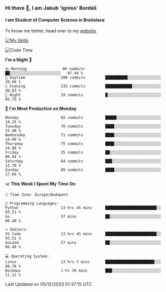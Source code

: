 ### Hi there 👋, I am Jakub 'igniss' Bordáš

#### I am Student of Computer Science in Bratislava
To know me better, head over to my [website](https://bordas.sk).

[![My Skills](https://skillicons.dev/icons?i=js,html,css,figma,svelte,java,kotlin,python,postgresql,typescript,nest,nodejs)](https://bordas.sk)


<!--START_SECTION:waka-->
![Code Time](http://img.shields.io/badge/Code%20Time-1%2C300%20hrs%2023%20mins-blue)

**I'm a Night 🦉** 

```text
🌞 Morning                40 commits          ██░░░░░░░░░░░░░░░░░░░░░░░   07.94 % 
🌆 Daytime                200 commits         ██████████░░░░░░░░░░░░░░░   39.68 % 
🌃 Evening                235 commits         ████████████░░░░░░░░░░░░░   46.63 % 
🌙 Night                  29 commits          █░░░░░░░░░░░░░░░░░░░░░░░░   05.75 % 
```
📅 **I'm Most Productive on Monday** 

```text
Monday                   92 commits          █████░░░░░░░░░░░░░░░░░░░░   18.25 % 
Tuesday                  78 commits          ████░░░░░░░░░░░░░░░░░░░░░   15.48 % 
Wednesday                71 commits          ████░░░░░░░░░░░░░░░░░░░░░   14.09 % 
Thursday                 75 commits          ████░░░░░░░░░░░░░░░░░░░░░   14.88 % 
Friday                   35 commits          ██░░░░░░░░░░░░░░░░░░░░░░░   06.94 % 
Saturday                 64 commits          ███░░░░░░░░░░░░░░░░░░░░░░   12.70 % 
Sunday                   89 commits          ████░░░░░░░░░░░░░░░░░░░░░   17.66 % 
```


📊 **This Week I Spent My Time On** 

```text
🕑︎ Time Zone: Europe/Budapest

💬 Programming Languages: 
Python                   13 hrs 45 mins      ███████████████████████░░   93.51 % 
Go                       57 mins             ██░░░░░░░░░░░░░░░░░░░░░░░   06.49 % 

🔥 Editors: 
VS Code                  13 hrs 45 mins      ███████████████████████░░   93.51 % 
GoLand                   57 mins             ██░░░░░░░░░░░░░░░░░░░░░░░   06.49 % 

💻 Operating System: 
Linux                    13 hrs 3 mins       ██████████████████████░░░   88.78 % 
Windows                  1 hr 39 mins        ███░░░░░░░░░░░░░░░░░░░░░░   11.22 % 
```


 Last Updated on 05/12/2023 01:37:15 UTC
<!--END_SECTION:waka-->
